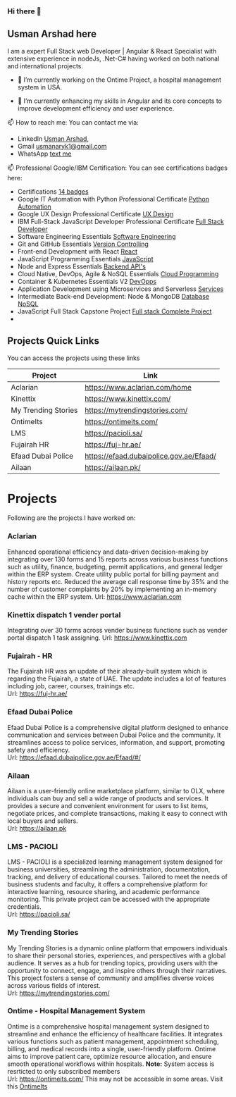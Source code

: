 ### Hi there 👋
## Usman Arshad here
I am a expert Full Stack web Developer | Angular & React Specialist with extensive experience in nodeJs, .Net-C# having worked on both national and international projects.

- 🔭 I’m currently working on the Ontime Project, a hospital management system in USA.

- 🌱 I’m currently enhancing my skills in Angular and its core concepts to improve development efficiency and user experience.

📫 How to reach me:
  You can contact me via:  
  - LinkedIn [Usman Arshad](https://www.linkedin.com/in/usman-arshad-707676105/),  
  - Gmail [usmanaryk1@gmail.com](usmanaryk1@gmail.com)
  - WhatsApp [text me](https://wa.me/923027629877)

📫 Professional Google/IBM Certification:
  You can see certifications badges here:  
  - Certifications [14 badges](https://www.credly.com/users/usman-g)
  - Google IT Automation with Python Professional Certificate [Python Automation](https://www.credly.com/badges/0724635d-1c55-4c68-b878-085bc0deadd9)
  - Google UX Design Professional Certificate [UX Design](https://www.credly.com/earner/earned/badge/61f6bde7-dab8-46ae-b246-618030f9aea4)
  - IBM Full-Stack JavaScript Developer Professional Certificate [Full Stack Developer](https://www.credly.com/earner/earned/badge/2772d606-b738-49f0-b965-d89341fa8f51)
  - Software Engineering Essentials [Software Engineering](https://www.credly.com/earner/earned/badge/2869185f-cd94-4422-a6eb-de9c647c166c)
  - Git and GitHub Essentials [Version Controlling](https://www.credly.com/earner/earned/badge/f4f8252a-27e6-423a-bc7e-633e334facce)
  - Front-end Development with React [React](https://www.credly.com/earner/earned/badge/6a8dce76-b20a-413b-bb2f-416b64d413f2)
  - JavaScript Programming Essentials [JavaScript](https://www.credly.com/earner/earned/badge/6ff65202-53d7-40f5-81ee-70e3e68c41b9)
  - Node and Express Essentials [Backend API's](https://www.credly.com/earner/earned/badge/2c9061f6-3469-4912-aadc-c60844b931f2)
  - Cloud Native, DevOps, Agile & NoSQL Essentials [Cloud Programming](https://www.credly.com/earner/earned/badge/ca680bf6-5203-4b7d-aeee-01ba5bf0ee3e)
  - Container & Kubernetes Essentials V2 [DevOpps](https://www.credly.com/earner/earned/badge/7b46e620-80c8-4279-9a20-61f3756be73b)
  - Application Development using Microservices and Serverless [Services](https://www.credly.com/earner/earned/badge/5fad5bad-04de-4389-81f2-f84d624e9989)
  - Intermediate Back-end Development: Node & MongoDB [Database NoSQL](https://www.credly.com/earner/earned/badge/194c5a76-0b8f-4100-8b83-03a5930977a3)
  - JavaScript Full Stack Capstone Project [Full stack Complete Project](https://www.credly.com/earner/earned/badge/f69081fe-9fa9-4843-8566-3929f3faa3f8)
  - 

  ## Projects Quick Links

You can access the projects using these links

| Project | Link |
| ------ | ------ |
| Aclarian | https://www.aclarian.com/home |
| Kinettix | https://www.kinettix.com/ |
| My Trending Stories | https://mytrendingstories.com/ |
| OntimeIts | https://ontimeits.com/ |
| LMS | https://pacioli.sa/ |
| Fujairah HR | https://fuj-hr.ae/ |
| Efaad Dubai Police | https://efaad.dubaipolice.gov.ae/Efaad/ |
| Ailaan | https://ailaan.pk/ |


  # Projects
  Following are the projects I have worked on:
  ### Aclarian
  Enhanced operational efficiency and data-driven decision-making by integrating over 130 forms and 15 reports across various business functions such as utility, finance, budgeting, permit applications, and general ledger within the ERP system.
  Create utility public portal for billing payment and history reports etc.
  Reduced the average call response time by 35% and the number of customer complaints by 20% by implementing an in-memory cache within the ERP system.
  Url: https://www.aclarian.com
  ### Kinettix dispatch 1 vender portal
  Integrating over 30 forms across vender business functions such as vender portal dispatch 1 task assigning.
  Url: https://www.kinettix.com
  ### Fujairah - HR
  The Fujairah HR was an update of their already-built system which is regarding the Fujairah, a state of UAE. The update includes a lot of features including job, career, courses, trainings etc.  
  Url: https://fuj-hr.ae/
  ### Efaad Dubai Police
  Efaad Dubai Police is a comprehensive digital platform designed to enhance communication and services between Dubai Police and the community. It streamlines access to police services, information, and support, promoting safety and efficiency.  
  Url: https://efaad.dubaipolice.gov.ae/Efaad/#/
  ### Ailaan
  Ailaan is a user-friendly online marketplace platform, similar to OLX, where individuals can buy and sell a wide range of products and services. It provides a secure and convenient environment for users to list items, negotiate prices, and complete transactions, making it easy to connect with local buyers and sellers.  
  Url: https://ailaan.pk
  ### LMS - PACIOLI
LMS - PACIOLI is a specialized learning management system designed for business universities, streamlining the administration, documentation, tracking, and delivery of educational courses. Tailored to meet the needs of business students and faculty, it offers a comprehensive platform for interactive learning, resource sharing, and academic performance monitoring. This private project can be accessed with the appropriate credentials.  
  Url: https://pacioli.sa/
 ### My Trending Stories
  My Trending Stories is a dynamic online platform that empowers individuals to share their personal stories, experiences, and perspectives with a global audience. It serves as a hub for trending topics, providing users with the opportunity to connect, engage, and inspire others through their narratives. This project fosters a sense of community and amplifies diverse voices across various fields of interest.  
  Url: https://mytrendingstories.com/
  ### Ontime - Hospital Management System
  Ontime is a comprehensive hospital management system designed to streamline and enhance the efficiency of healthcare facilities. It integrates various functions such as patient management, appointment scheduling, billing, and medical records into a single, user-friendly platform. Ontime aims to improve patient care, optimize resource allocation, and ensure smooth operational workflows within hospitals.
  **Note:** System access is resrticted to only subscribed members  
  Url: https://ontimeits.com/
  This may not be accessible in some areas. Visit this [OntimeIts](https://www.google.com/search?q=ontimeits&sca_esv=80aba85ca15116c6&rlz=1C1ONGR_enPK1076PK1076&sxsrf=ADLYWIK09T-MV72c-Y9SYwbQDHV06VlGYg%3A1719379024578&ei=UKR7Zuz7IuzAhbIP39O54A8&ved=0ahUKEwjs4_n_wfiGAxVsYEEAHd9pDvwQ4dUDCBA&uact=5&oq=ontimeits&gs_lp=Egxnd3Mtd2l6LXNlcnAiCW9udGltZWl0czIKECMYgAQYJxiKBTIEECMYJzIEECMYJzIKEAAYgAQYQxiKBTIKEAAYgAQYQxiKBTILEC4YgAQYxwEYrwEyBRAAGIAEMgUQABiABDIFEAAYgAQyCxAuGIAEGMcBGK8BSN4aUJAIWPoZcAV4AJABAZgBnQKgAZAOqgEDMi03uAEDyAEA-AEBmAILoAL9DKgCFMICChAAGLADGNYEGEfCAgcQIxgnGOoCwgIWEC4YAxi0AhjlAhjqAhiMAxiPAdgBAcICFhAAGAMYtAIY5QIY6gIYjAMYjwHYAQHCAhEQLhiABBixAxjRAxiDARjHAcICCxAAGIAEGLEDGIMBwgIIEAAYgAQYsQPCAg4QABiABBixAxiDARiKBcICEBAuGIAEGBQYhwIYxwEYrwHCAgsQLhiABBixAxiDAZgDG4gGAZAGCLoGBggBEAEYC5IHBTUuMC42oAfkTw&sclient=gws-wiz-serp)
  
  
<!--
**usmanaryk1/usmanaryk1** is a ✨ _special_ ✨ repository because its `README.md` (this file) appears on your GitHub profile.

- 👯 I’m looking to collaborate on ...
- 🤔 I’m looking for help with ...
- 💬 Ask me about ...
- 
- 😄 Pronouns: ...
- ⚡ Fun fact: ...
-->


